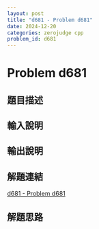 ```yaml
---
layout: post
title: "d681 - Problem d681"
date: 2024-12-20
categories: zerojudge cpp
problem_id: d681
---
```


# Problem d681

## 題目描述



## 輸入說明



## 輸出說明



## 解題連結

[d681 - Problem d681](https://zerojudge.tw/ShowProblem?problemid=d681)

## 解題思路

